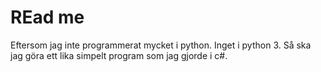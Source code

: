# REad me

Eftersom jag inte programmerat mycket i python. Inget i python 3. Så ska jag göra ett lika simpelt program som jag gjorde i c#.
